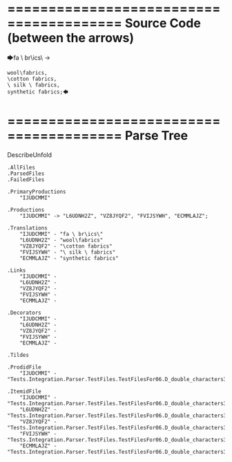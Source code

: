 ========================================
Source Code (between the arrows)
========================================

🡆fa \ br\ics\ ->

    wool\fabrics,
    \cotton fabrics,
    \ silk \ fabrics,
    synthetic fabrics;🡄

========================================
Parse Tree
========================================
DescribeUnfold

    .AllFiles
    .ParsedFiles
    .FailedFiles

    .PrimaryProductions
        "IJUDCMMI" 

    .Productions
        "IJUDCMMI" -> "L6UDNH2Z", "VZ8JYQF2", "FVIJSYWH", "ECMMLAJZ";

    .Translations
        "IJUDCMMI" - "fa \ br\ics\"
        "L6UDNH2Z" - "wool\fabrics"
        "VZ8JYQF2" - "\cotton fabrics"
        "FVIJSYWH" - "\ silk \ fabrics"
        "ECMMLAJZ" - "synthetic fabrics"

    .Links
        "IJUDCMMI" - 
        "L6UDNH2Z" - 
        "VZ8JYQF2" - 
        "FVIJSYWH" - 
        "ECMMLAJZ" - 

    .Decorators
        "IJUDCMMI" - 
        "L6UDNH2Z" - 
        "VZ8JYQF2" - 
        "FVIJSYWH" - 
        "ECMMLAJZ" - 

    .Tildes

    .ProdidFile
        "IJUDCMMI" - "Tests.Integration.Parser.TestFiles.TestFilesFor06.D_double_characters3.ds"

    .ItemidFile
        "IJUDCMMI" - "Tests.Integration.Parser.TestFiles.TestFilesFor06.D_double_characters3.ds"
        "L6UDNH2Z" - "Tests.Integration.Parser.TestFiles.TestFilesFor06.D_double_characters3.ds"
        "VZ8JYQF2" - "Tests.Integration.Parser.TestFiles.TestFilesFor06.D_double_characters3.ds"
        "FVIJSYWH" - "Tests.Integration.Parser.TestFiles.TestFilesFor06.D_double_characters3.ds"
        "ECMMLAJZ" - "Tests.Integration.Parser.TestFiles.TestFilesFor06.D_double_characters3.ds"

